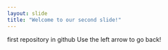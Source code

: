 ```yaml
---
layout: slide
title: "Welcome to our second slide!"
---
```

first repository in github
Use the left arrow to go back!
